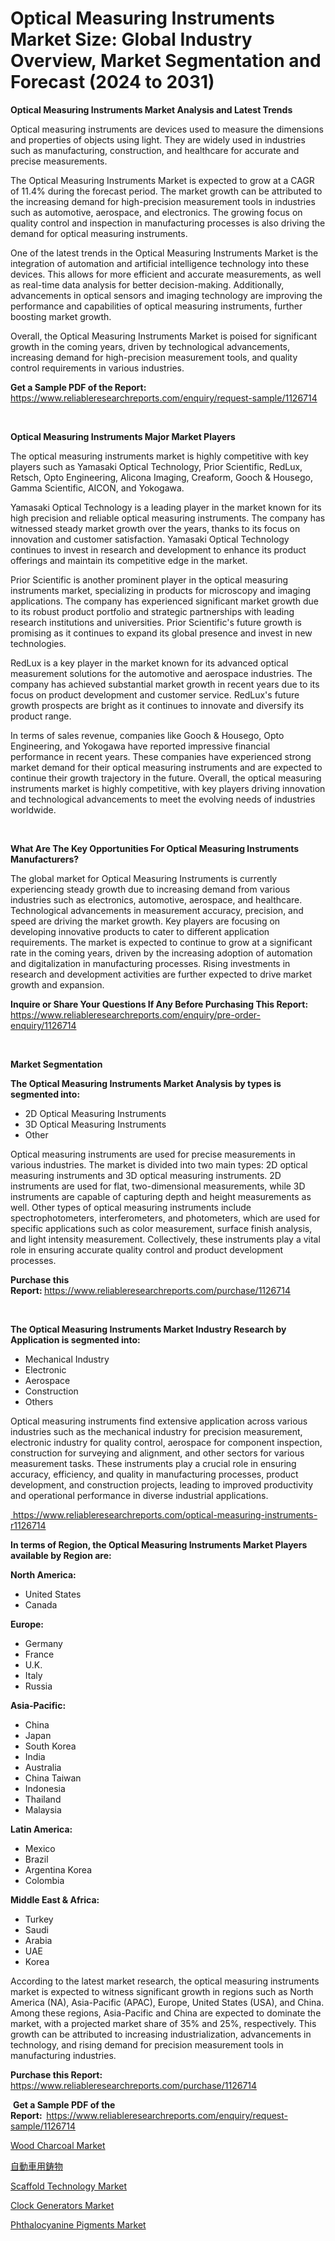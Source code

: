 <p><h1>Optical Measuring Instruments Market Size: Global Industry Overview, Market Segmentation and Forecast (2024 to 2031)</h1></p><p><strong>Optical Measuring Instruments Market Analysis and Latest Trends</strong></p>
<p><p>Optical measuring instruments are devices used to measure the dimensions and properties of objects using light. They are widely used in industries such as manufacturing, construction, and healthcare for accurate and precise measurements.</p><p>The Optical Measuring Instruments Market is expected to grow at a CAGR of 11.4% during the forecast period. The market growth can be attributed to the increasing demand for high-precision measurement tools in industries such as automotive, aerospace, and electronics. The growing focus on quality control and inspection in manufacturing processes is also driving the demand for optical measuring instruments.</p><p>One of the latest trends in the Optical Measuring Instruments Market is the integration of automation and artificial intelligence technology into these devices. This allows for more efficient and accurate measurements, as well as real-time data analysis for better decision-making. Additionally, advancements in optical sensors and imaging technology are improving the performance and capabilities of optical measuring instruments, further boosting market growth.</p><p>Overall, the Optical Measuring Instruments Market is poised for significant growth in the coming years, driven by technological advancements, increasing demand for high-precision measurement tools, and quality control requirements in various industries.</p></p>
<p><strong>Get a Sample PDF of the Report:&nbsp;</strong> <a href="https://www.reliableresearchreports.com/enquiry/request-sample/1126714">https://www.reliableresearchreports.com/enquiry/request-sample/1126714</a></p>
<p>&nbsp;</p>
<p><strong>Optical Measuring Instruments Major Market Players</strong></p>
<p><p>The optical measuring instruments market is highly competitive with key players such as Yamasaki Optical Technology, Prior Scientific, RedLux, Retsch, Opto Engineering, Alicona Imaging, Creaform, Gooch & Housego, Gamma Scientific, AICON, and Yokogawa.</p><p>Yamasaki Optical Technology is a leading player in the market known for its high precision and reliable optical measuring instruments. The company has witnessed steady market growth over the years, thanks to its focus on innovation and customer satisfaction. Yamasaki Optical Technology continues to invest in research and development to enhance its product offerings and maintain its competitive edge in the market.</p><p>Prior Scientific is another prominent player in the optical measuring instruments market, specializing in products for microscopy and imaging applications. The company has experienced significant market growth due to its robust product portfolio and strategic partnerships with leading research institutions and universities. Prior Scientific's future growth is promising as it continues to expand its global presence and invest in new technologies.</p><p>RedLux is a key player in the market known for its advanced optical measurement solutions for the automotive and aerospace industries. The company has achieved substantial market growth in recent years due to its focus on product development and customer service. RedLux's future growth prospects are bright as it continues to innovate and diversify its product range.</p><p>In terms of sales revenue, companies like Gooch & Housego, Opto Engineering, and Yokogawa have reported impressive financial performance in recent years. These companies have experienced strong market demand for their optical measuring instruments and are expected to continue their growth trajectory in the future. Overall, the optical measuring instruments market is highly competitive, with key players driving innovation and technological advancements to meet the evolving needs of industries worldwide.</p></p>
<p>&nbsp;</p>
<p><strong>What Are The Key Opportunities For Optical Measuring Instruments Manufacturers?</strong></p>
<p><p>The global market for Optical Measuring Instruments is currently experiencing steady growth due to increasing demand from various industries such as electronics, automotive, aerospace, and healthcare. Technological advancements in measurement accuracy, precision, and speed are driving the market growth. Key players are focusing on developing innovative products to cater to different application requirements. The market is expected to continue to grow at a significant rate in the coming years, driven by the increasing adoption of automation and digitalization in manufacturing processes. Rising investments in research and development activities are further expected to drive market growth and expansion.</p></p>
<p><strong>Inquire or Share Your Questions If Any Before Purchasing This Report:</strong> <a href="https://www.reliableresearchreports.com/enquiry/pre-order-enquiry/1126714">https://www.reliableresearchreports.com/enquiry/pre-order-enquiry/1126714</a></p>
<p>&nbsp;</p>
<p><strong>Market Segmentation</strong></p>
<p><strong>The Optical Measuring Instruments Market Analysis by types is segmented into:</strong></p>
<p><ul><li>2D Optical Measuring Instruments</li><li>3D Optical Measuring Instruments</li><li>Other</li></ul></p>
<p><p>Optical measuring instruments are used for precise measurements in various industries. The market is divided into two main types: 2D optical measuring instruments and 3D optical measuring instruments. 2D instruments are used for flat, two-dimensional measurements, while 3D instruments are capable of capturing depth and height measurements as well. Other types of optical measuring instruments include spectrophotometers, interferometers, and photometers, which are used for specific applications such as color measurement, surface finish analysis, and light intensity measurement. Collectively, these instruments play a vital role in ensuring accurate quality control and product development processes.</p></p>
<p><strong>Purchase this Report:&nbsp;</strong><a href="https://www.reliableresearchreports.com/purchase/1126714">https://www.reliableresearchreports.com/purchase/1126714</a></p>
<p>&nbsp;</p>
<p><strong>The Optical Measuring Instruments Market Industry Research by Application is segmented into:</strong></p>
<p><ul><li>Mechanical Industry</li><li>Electronic</li><li>Aerospace</li><li>Construction</li><li>Others</li></ul></p>
<p><p>Optical measuring instruments find extensive application across various industries such as the mechanical industry for precision measurement, electronic industry for quality control, aerospace for component inspection, construction for surveying and alignment, and other sectors for various measurement tasks. These instruments play a crucial role in ensuring accuracy, efficiency, and quality in manufacturing processes, product development, and construction projects, leading to improved productivity and operational performance in diverse industrial applications.</p></p>
<p><a href="https://www.reliableresearchreports.com/optical-measuring-instruments-r1126714">&nbsp;https://www.reliableresearchreports.com/optical-measuring-instruments-r1126714</a></p>
<p><strong>In terms of Region, the Optical Measuring Instruments Market Players available by Region are:</strong></p>
<p>
    <p> <strong> North America: </strong>
        <ul>
            <li>United States</li>
            <li>Canada</li>
        </ul>
        </p> 
    <p> <strong> Europe: </strong>
        <ul>
            <li>Germany</li>
            <li>France</li>
            <li>U.K.</li>
            <li>Italy</li>
            <li>Russia</li>
        </ul>
        </p> 
    <p> <strong> Asia-Pacific: </strong>
        <ul>
            <li>China</li>
            <li>Japan</li>
            <li>South Korea</li>
            <li>India</li>
            <li>Australia</li>
            <li>China Taiwan</li>
            <li>Indonesia</li>
            <li>Thailand</li>
            <li>Malaysia</li>
        </ul>
        </p> 
    <p> <strong> Latin America: </strong>
        <ul>
            <li>Mexico</li>
            <li>Brazil</li>
            <li>Argentina Korea</li>
            <li>Colombia</li>
        </ul>
        </p> 
    <p> <strong> Middle East & Africa: </strong>
        <ul>
            <li>Turkey</li>
            <li>Saudi</li>
            <li>Arabia</li>
            <li>UAE</li>
            <li>Korea</li>
        </ul>
    </p>
    </p>
<p><p>According to the latest market research, the optical measuring instruments market is expected to witness significant growth in regions such as North America (NA), Asia-Pacific (APAC), Europe, United States (USA), and China. Among these regions, Asia-Pacific and China are expected to dominate the market, with a projected market share of 35% and 25%, respectively. This growth can be attributed to increasing industrialization, advancements in technology, and rising demand for precision measurement tools in manufacturing industries.</p></p>
<p><strong>Purchase this Report: </strong><a href="https://www.reliableresearchreports.com/purchase/1126714">https://www.reliableresearchreports.com/purchase/1126714</a></p>
<p>&nbsp;<strong>Get a Sample PDF of the Report:&nbsp;&nbsp;</strong><a href="https://www.reliableresearchreports.com/enquiry/request-sample/1126714">https://www.reliableresearchreports.com/enquiry/request-sample/1126714</a></p>
<p><strong></strong></p>
<p><p><a href="https://issuu.com/reportprime-2/docs/wood-charcoal-market-size-2030.pptx">Wood Charcoal Market</a></p><p><a href="https://medium.com/@roxanenader1/%E8%87%AA%E5%8B%95%E8%BB%8A%E9%8B%B3%E9%80%A0%E5%B8%82%E5%A0%B4%E3%81%AE%E3%83%88%E3%83%AC%E3%83%B3%E3%83%89%E3%81%A8%E5%B8%82%E5%A0%B4%E5%88%86%E6%9E%90%E3%81%AF-2024%E5%B9%B4%E3%81%8B%E3%82%892031%E5%B9%B4%E3%81%BE%E3%81%A7%E3%81%AE%E4%BA%88%E6%B8%AC%E3%81%95%E3%82%8C%E3%81%A6%E3%81%84%E3%81%BE%E3%81%99-c5d7b3ac0c2a">自動車用鋳物</a></p><p><a href="https://www.linkedin.com/pulse/scaffold-technology-market-comprehensive-assessment-type-ou9de?trackingId=VRZm%2F4Y2iBwLGXcILNRwlw%3D%3D">Scaffold Technology Market</a></p><p><a href="https://github.com/Paul14Anderson63/Market-Research-Report-List-3/blob/main/clock-generators-market.md">Clock Generators Market</a></p><p><a href="https://issuu.com/reportprime-2/docs/phthalocyanine-pigments-market-size-2030.pptx">Phthalocyanine Pigments Market</a></p></p>